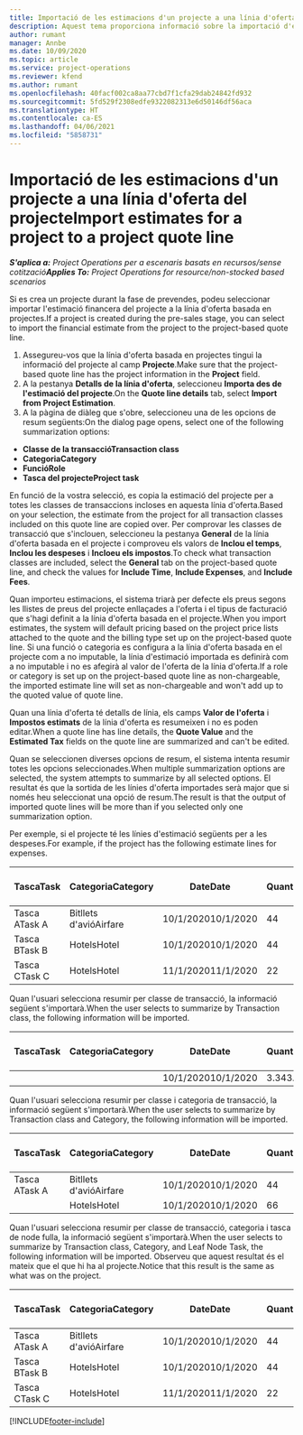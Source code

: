 ```yaml
---
title: Importació de les estimacions d'un projecte a una línia d'oferta del projecte
description: Aquest tema proporciona informació sobre la importació d'estimacions d'un projecte a una línia d'oferta del projecte.
author: rumant
manager: Annbe
ms.date: 10/09/2020
ms.topic: article
ms.service: project-operations
ms.reviewer: kfend
ms.author: rumant
ms.openlocfilehash: 40facf002ca8aa77cbd7f1cfa29dab24842fd932
ms.sourcegitcommit: 5fd529f2308edfe9322082313e6d50146df56aca
ms.translationtype: HT
ms.contentlocale: ca-ES
ms.lasthandoff: 04/06/2021
ms.locfileid: "5858731"
---
```

# <a name="import-estimates-for-a-project-to-a-project-quote-line"></a><span data-ttu-id="c6e9d-103">Importació de les estimacions d'un projecte a una línia d'oferta del projecte</span><span class="sxs-lookup"><span data-stu-id="c6e9d-103">Import estimates for a project to a project quote line</span></span>

<span data-ttu-id="c6e9d-104">_**S'aplica a:** Project Operations per a escenaris basats en recursos/sense cotització_</span><span class="sxs-lookup"><span data-stu-id="c6e9d-104">_**Applies To:** Project Operations for resource/non-stocked based scenarios_</span></span>


<span data-ttu-id="c6e9d-105">Si es crea un projecte durant la fase de prevendes, podeu seleccionar importar l'estimació financera del projecte a la línia d'oferta basada en projectes.</span><span class="sxs-lookup"><span data-stu-id="c6e9d-105">If a project is created during the pre-sales stage, you can select to import the financial estimate from the project to the project-based quote line.</span></span>

1. <span data-ttu-id="c6e9d-106">Assegureu-vos que la línia d'oferta basada en projectes tingui la informació del projecte al camp **Projecte**.</span><span class="sxs-lookup"><span data-stu-id="c6e9d-106">Make sure that the project-based quote line has the project information in the **Project** field.</span></span>
2. <span data-ttu-id="c6e9d-107">A la pestanya **Detalls de la línia d'oferta**, seleccioneu **Importa des de l'estimació del projecte**.</span><span class="sxs-lookup"><span data-stu-id="c6e9d-107">On the **Quote line details** tab, select **Import from Project Estimation**.</span></span>
3. <span data-ttu-id="c6e9d-108">A la pàgina de diàleg que s'obre, seleccioneu una de les opcions de resum següents:</span><span class="sxs-lookup"><span data-stu-id="c6e9d-108">On the dialog page opens, select one of the following summarization options:</span></span>

  - <span data-ttu-id="c6e9d-109">**Classe de la transacció**</span><span class="sxs-lookup"><span data-stu-id="c6e9d-109">**Transaction class**</span></span>
  - <span data-ttu-id="c6e9d-110">**Categoria**</span><span class="sxs-lookup"><span data-stu-id="c6e9d-110">**Category**</span></span>
  - <span data-ttu-id="c6e9d-111">**Funció**</span><span class="sxs-lookup"><span data-stu-id="c6e9d-111">**Role**</span></span> 
  - <span data-ttu-id="c6e9d-112">**Tasca del projecte**</span><span class="sxs-lookup"><span data-stu-id="c6e9d-112">**Project task**</span></span>

<span data-ttu-id="c6e9d-113">En funció de la vostra selecció, es copia la estimació del projecte per a totes les classes de transaccions incloses en aquesta línia d'oferta.</span><span class="sxs-lookup"><span data-stu-id="c6e9d-113">Based on your selection, the estimate from the project for all transaction classes included on this quote line are copied over.</span></span> <span data-ttu-id="c6e9d-114">Per comprovar les classes de transacció que s'inclouen, seleccioneu la pestanya **General** de la línia d'oferta basada en el projecte i comproveu els valors de **Inclou el temps**, **Inclou les despeses** i **Incloeu els impostos**.</span><span class="sxs-lookup"><span data-stu-id="c6e9d-114">To check what transaction classes are included, select the **General** tab on the project-based quote line, and check the values for **Include Time**, **Include Expenses**, and **Include Fees**.</span></span>

<span data-ttu-id="c6e9d-115">Quan importeu estimacions, el sistema triarà per defecte els preus segons les llistes de preus del projecte enllaçades a l'oferta i el tipus de facturació que s'hagi definit a la línia d'oferta basada en el projecte.</span><span class="sxs-lookup"><span data-stu-id="c6e9d-115">When you import estimates, the system will default pricing based on the project price lists attached to the quote and the billing type set up on the project-based quote line.</span></span> <span data-ttu-id="c6e9d-116">Si una funció o categoria es configura a la línia d'oferta basada en el projecte com a no imputable, la línia d'estimació importada es definirà com a no imputable i no es afegirà al valor de l'oferta de la línia d'oferta.</span><span class="sxs-lookup"><span data-stu-id="c6e9d-116">If a role or category is set up on the project-based quote line as non-chargeable, the imported estimate line will set as non-chargeable and won't add up to the quoted value of quote line.</span></span>

<span data-ttu-id="c6e9d-117">Quan una línia d'oferta té detalls de línia, els camps **Valor de l'oferta** i **Impostos estimats** de la línia d'oferta es resumeixen i no es poden editar.</span><span class="sxs-lookup"><span data-stu-id="c6e9d-117">When a quote line has line details, the **Quote Value** and the **Estimated Tax** fields on the quote line are summarized and can't be edited.</span></span>

<span data-ttu-id="c6e9d-118">Quan se seleccionen diverses opcions de resum, el sistema intenta resumir totes les opcions seleccionades.</span><span class="sxs-lookup"><span data-stu-id="c6e9d-118">When multiple summarization options are selected, the system attempts to summarize by all selected options.</span></span> <span data-ttu-id="c6e9d-119">El resultat és que la sortida de les línies d'oferta importades serà major que si només heu seleccionat una opció de resum.</span><span class="sxs-lookup"><span data-stu-id="c6e9d-119">The result is that the output of imported quote lines will be more than if you selected only one summarization option.</span></span>

<span data-ttu-id="c6e9d-120">Per exemple, si el projecte té les línies d'estimació següents per a les despeses.</span><span class="sxs-lookup"><span data-stu-id="c6e9d-120">For example, if the project has the following estimate lines for expenses.</span></span>

| <span data-ttu-id="c6e9d-121">Tasca</span><span class="sxs-lookup"><span data-stu-id="c6e9d-121">Task</span></span> | <span data-ttu-id="c6e9d-122">Categoria</span><span class="sxs-lookup"><span data-stu-id="c6e9d-122">Category</span></span> | <span data-ttu-id="c6e9d-123">Date</span><span class="sxs-lookup"><span data-stu-id="c6e9d-123">Date</span></span> | <span data-ttu-id="c6e9d-124">Quantitat</span><span class="sxs-lookup"><span data-stu-id="c6e9d-124">Quantity</span></span> | <span data-ttu-id="c6e9d-125">Preu per unitat</span><span class="sxs-lookup"><span data-stu-id="c6e9d-125">Unit price</span></span> | <span data-ttu-id="c6e9d-126">Import</span><span class="sxs-lookup"><span data-stu-id="c6e9d-126">Amount</span></span> |
| --- | --- | --- | --- | --- | --- |
| <span data-ttu-id="c6e9d-127">Tasca A</span><span class="sxs-lookup"><span data-stu-id="c6e9d-127">Task A</span></span> | <span data-ttu-id="c6e9d-128">Bitllets d'avió</span><span class="sxs-lookup"><span data-stu-id="c6e9d-128">Airfare</span></span> | <span data-ttu-id="c6e9d-129">10/1/2020</span><span class="sxs-lookup"><span data-stu-id="c6e9d-129">10/1/2020</span></span> | <span data-ttu-id="c6e9d-130">4</span><span class="sxs-lookup"><span data-stu-id="c6e9d-130">4</span></span> | <span data-ttu-id="c6e9d-131">400</span><span class="sxs-lookup"><span data-stu-id="c6e9d-131">400</span></span> | <span data-ttu-id="c6e9d-132">1600</span><span class="sxs-lookup"><span data-stu-id="c6e9d-132">1600</span></span> |
| <span data-ttu-id="c6e9d-133">Tasca B</span><span class="sxs-lookup"><span data-stu-id="c6e9d-133">Task B</span></span> | <span data-ttu-id="c6e9d-134">Hotels</span><span class="sxs-lookup"><span data-stu-id="c6e9d-134">Hotel</span></span> | <span data-ttu-id="c6e9d-135">10/1/2020</span><span class="sxs-lookup"><span data-stu-id="c6e9d-135">10/1/2020</span></span> | <span data-ttu-id="c6e9d-136">4</span><span class="sxs-lookup"><span data-stu-id="c6e9d-136">4</span></span> | <span data-ttu-id="c6e9d-137">200</span><span class="sxs-lookup"><span data-stu-id="c6e9d-137">200</span></span> | <span data-ttu-id="c6e9d-138">800</span><span class="sxs-lookup"><span data-stu-id="c6e9d-138">800</span></span> |
| <span data-ttu-id="c6e9d-139">Tasca C</span><span class="sxs-lookup"><span data-stu-id="c6e9d-139">Task C</span></span> | <span data-ttu-id="c6e9d-140">Hotels</span><span class="sxs-lookup"><span data-stu-id="c6e9d-140">Hotel</span></span> | <span data-ttu-id="c6e9d-141">11/1/2020</span><span class="sxs-lookup"><span data-stu-id="c6e9d-141">11/1/2020</span></span> | <span data-ttu-id="c6e9d-142">2</span><span class="sxs-lookup"><span data-stu-id="c6e9d-142">2</span></span> | <span data-ttu-id="c6e9d-143">200</span><span class="sxs-lookup"><span data-stu-id="c6e9d-143">200</span></span> | <span data-ttu-id="c6e9d-144">400</span><span class="sxs-lookup"><span data-stu-id="c6e9d-144">400</span></span> |

<span data-ttu-id="c6e9d-145">Quan l'usuari selecciona resumir per classe de transacció, la informació següent s'importarà.</span><span class="sxs-lookup"><span data-stu-id="c6e9d-145">When the user selects to summarize by Transaction class, the following information will be imported.</span></span>

| <span data-ttu-id="c6e9d-146">Tasca</span><span class="sxs-lookup"><span data-stu-id="c6e9d-146">Task</span></span> | <span data-ttu-id="c6e9d-147">Categoria</span><span class="sxs-lookup"><span data-stu-id="c6e9d-147">Category</span></span> | <span data-ttu-id="c6e9d-148">Date</span><span class="sxs-lookup"><span data-stu-id="c6e9d-148">Date</span></span> | <span data-ttu-id="c6e9d-149">Quantitat</span><span class="sxs-lookup"><span data-stu-id="c6e9d-149">Quantity</span></span> | <span data-ttu-id="c6e9d-150">Preu per unitat</span><span class="sxs-lookup"><span data-stu-id="c6e9d-150">Unit price</span></span> | <span data-ttu-id="c6e9d-151">Import</span><span class="sxs-lookup"><span data-stu-id="c6e9d-151">Amount</span></span> |
| --- | --- | --- | --- | --- | --- |
| | | <span data-ttu-id="c6e9d-152">10/1/2020</span><span class="sxs-lookup"><span data-stu-id="c6e9d-152">10/1/2020</span></span> | <span data-ttu-id="c6e9d-153">3.34</span><span class="sxs-lookup"><span data-stu-id="c6e9d-153">3.34</span></span> | <span data-ttu-id="c6e9d-154">840</span><span class="sxs-lookup"><span data-stu-id="c6e9d-154">840</span></span> | <span data-ttu-id="c6e9d-155">2800</span><span class="sxs-lookup"><span data-stu-id="c6e9d-155">2800</span></span> |

<span data-ttu-id="c6e9d-156">Quan l'usuari selecciona resumir per classe i categoria de transacció, la informació següent s'importarà.</span><span class="sxs-lookup"><span data-stu-id="c6e9d-156">When the user selects to summarize by Transaction class and Category, the following information will be imported.</span></span>

| <span data-ttu-id="c6e9d-157">Tasca</span><span class="sxs-lookup"><span data-stu-id="c6e9d-157">Task</span></span> | <span data-ttu-id="c6e9d-158">Categoria</span><span class="sxs-lookup"><span data-stu-id="c6e9d-158">Category</span></span> | <span data-ttu-id="c6e9d-159">Date</span><span class="sxs-lookup"><span data-stu-id="c6e9d-159">Date</span></span> | <span data-ttu-id="c6e9d-160">Quantitat</span><span class="sxs-lookup"><span data-stu-id="c6e9d-160">Quantity</span></span> | <span data-ttu-id="c6e9d-161">Preu per unitat</span><span class="sxs-lookup"><span data-stu-id="c6e9d-161">Unit price</span></span> | <span data-ttu-id="c6e9d-162">Import</span><span class="sxs-lookup"><span data-stu-id="c6e9d-162">Amount</span></span> |
| --- | --- | --- | --- | --- | --- |
| <span data-ttu-id="c6e9d-163">Tasca A</span><span class="sxs-lookup"><span data-stu-id="c6e9d-163">Task A</span></span> | <span data-ttu-id="c6e9d-164">Bitllets d'avió</span><span class="sxs-lookup"><span data-stu-id="c6e9d-164">Airfare</span></span> | <span data-ttu-id="c6e9d-165">10/1/2020</span><span class="sxs-lookup"><span data-stu-id="c6e9d-165">10/1/2020</span></span> | <span data-ttu-id="c6e9d-166">4</span><span class="sxs-lookup"><span data-stu-id="c6e9d-166">4</span></span> | <span data-ttu-id="c6e9d-167">400</span><span class="sxs-lookup"><span data-stu-id="c6e9d-167">400</span></span> | <span data-ttu-id="c6e9d-168">1600</span><span class="sxs-lookup"><span data-stu-id="c6e9d-168">1600</span></span> |
| | <span data-ttu-id="c6e9d-169">Hotels</span><span class="sxs-lookup"><span data-stu-id="c6e9d-169">Hotel</span></span> | <span data-ttu-id="c6e9d-170">10/1/2020</span><span class="sxs-lookup"><span data-stu-id="c6e9d-170">10/1/2020</span></span> | <span data-ttu-id="c6e9d-171">6</span><span class="sxs-lookup"><span data-stu-id="c6e9d-171">6</span></span> | <span data-ttu-id="c6e9d-172">200</span><span class="sxs-lookup"><span data-stu-id="c6e9d-172">200</span></span> | <span data-ttu-id="c6e9d-173">1200</span><span class="sxs-lookup"><span data-stu-id="c6e9d-173">1200</span></span> |

<span data-ttu-id="c6e9d-174">Quan l'usuari selecciona resumir per classe de transacció, categoria i tasca de node fulla, la informació següent s'importarà.</span><span class="sxs-lookup"><span data-stu-id="c6e9d-174">When the user selects to summarize by Transaction class, Category, and Leaf Node Task, the following information will be imported.</span></span> <span data-ttu-id="c6e9d-175">Observeu que aquest resultat és el mateix que el que hi ha al projecte.</span><span class="sxs-lookup"><span data-stu-id="c6e9d-175">Notice that this result is the same as what was on the project.</span></span>

| <span data-ttu-id="c6e9d-176">Tasca</span><span class="sxs-lookup"><span data-stu-id="c6e9d-176">Task</span></span> | <span data-ttu-id="c6e9d-177">Categoria</span><span class="sxs-lookup"><span data-stu-id="c6e9d-177">Category</span></span> | <span data-ttu-id="c6e9d-178">Date</span><span class="sxs-lookup"><span data-stu-id="c6e9d-178">Date</span></span> | <span data-ttu-id="c6e9d-179">Quantitat</span><span class="sxs-lookup"><span data-stu-id="c6e9d-179">Quantity</span></span> | <span data-ttu-id="c6e9d-180">Preu per unitat</span><span class="sxs-lookup"><span data-stu-id="c6e9d-180">Unit price</span></span> | <span data-ttu-id="c6e9d-181">Import</span><span class="sxs-lookup"><span data-stu-id="c6e9d-181">Amount</span></span> |
| --- | --- | --- | --- | --- | --- |
| <span data-ttu-id="c6e9d-182">Tasca A</span><span class="sxs-lookup"><span data-stu-id="c6e9d-182">Task A</span></span> | <span data-ttu-id="c6e9d-183">Bitllets d'avió</span><span class="sxs-lookup"><span data-stu-id="c6e9d-183">Airfare</span></span> | <span data-ttu-id="c6e9d-184">10/1/2020</span><span class="sxs-lookup"><span data-stu-id="c6e9d-184">10/1/2020</span></span> | <span data-ttu-id="c6e9d-185">4</span><span class="sxs-lookup"><span data-stu-id="c6e9d-185">4</span></span> | <span data-ttu-id="c6e9d-186">400</span><span class="sxs-lookup"><span data-stu-id="c6e9d-186">400</span></span> | <span data-ttu-id="c6e9d-187">1600</span><span class="sxs-lookup"><span data-stu-id="c6e9d-187">1600</span></span> |
| <span data-ttu-id="c6e9d-188">Tasca B</span><span class="sxs-lookup"><span data-stu-id="c6e9d-188">Task B</span></span> | <span data-ttu-id="c6e9d-189">Hotels</span><span class="sxs-lookup"><span data-stu-id="c6e9d-189">Hotel</span></span> | <span data-ttu-id="c6e9d-190">10/1/2020</span><span class="sxs-lookup"><span data-stu-id="c6e9d-190">10/1/2020</span></span> | <span data-ttu-id="c6e9d-191">4</span><span class="sxs-lookup"><span data-stu-id="c6e9d-191">4</span></span> | <span data-ttu-id="c6e9d-192">200</span><span class="sxs-lookup"><span data-stu-id="c6e9d-192">200</span></span> | <span data-ttu-id="c6e9d-193">800</span><span class="sxs-lookup"><span data-stu-id="c6e9d-193">800</span></span> |
| <span data-ttu-id="c6e9d-194">Tasca C</span><span class="sxs-lookup"><span data-stu-id="c6e9d-194">Task C</span></span> | <span data-ttu-id="c6e9d-195">Hotels</span><span class="sxs-lookup"><span data-stu-id="c6e9d-195">Hotel</span></span> | <span data-ttu-id="c6e9d-196">11/1/2020</span><span class="sxs-lookup"><span data-stu-id="c6e9d-196">11/1/2020</span></span> | <span data-ttu-id="c6e9d-197">2</span><span class="sxs-lookup"><span data-stu-id="c6e9d-197">2</span></span> | <span data-ttu-id="c6e9d-198">200</span><span class="sxs-lookup"><span data-stu-id="c6e9d-198">200</span></span> | <span data-ttu-id="c6e9d-199">400</span><span class="sxs-lookup"><span data-stu-id="c6e9d-199">400</span></span> |


[!INCLUDE[footer-include](../includes/footer-banner.md)]
